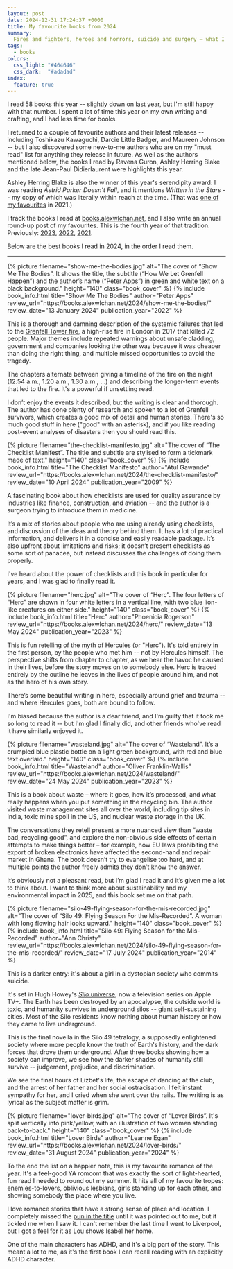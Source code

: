 ```yaml
---
layout: post
date: 2024-12-31 17:24:37 +0000
title: My favourite books from 2024
summary:
  Fires and fighters, heroes and horrors, suicide and surgery – what I enjoyed reading this year.
tags:
  - books
colors:
  css_light: "#464646"
  css_dark:  "#adadad"
index:
  feature: true
---
```

<style type="x-text/scss">
  @use "posts/_end_of_year_books";
</style>

I read 58 books this year -- slightly down on last year, but I'm still happy with that number.
I spent a lot of time this year on my own writing and crafting, and I had less time for books.

I returned to a couple of favourite authors and their latest releases -- including Toshikazu Kawaguchi, Darcie Little Badger, and Maureen Johnson -- but I also discovered some new-to-me authors who are on my "must read" list for anything they release in future.
As well as the authors mentioned below, the books I read by Ravena Guron, Ashley Herring Blake and the late Jean-Paul Didierlaurent were highlights this year.

Ashley Herring Blake is also the winner of this year's serendipity award: I was reading *Astrid Parker Doesn’t Fall*, and it mentions *Written in the Stars* -- my copy of which was literally within reach at the time.
(That was [one of my favourites](/2021/2021-in-reading/#alexandria_bellefleur) in 2021.)

I track the books I read at [books.alexwlchan.net], and I also write an annual round-up post of my favourites.
This is the fourth year of that tradition.
Previously: [2023](/2023/2023-in-reading/), [2022](/2022/2022-in-reading/), [2021](/2021/2021-in-reading/).

Below are the best books I read in 2024, in the order I read them.

[books.alexwlchan.net]: https://books.alexwlchan.net

---

<div
  class="book_review"
  style="
    --book-color-lt: #24bd4b;
    --book-color-dk: #24bd4b;
  ">
  {%
    picture
    filename="show-me-the-bodies.jpg"
    alt="The cover of “Show Me The Bodies”. It shows the title, the subtitle (“How We Let Grenfell Happen”) and the author’s name (“Peter Apps”) in green and white text on a black background."
    height="140"
    class="book_cover"
  %}
  {%
    include book_info.html
    title="Show Me The Bodies"
    author="Peter Apps"
    review_url="https://books.alexwlchan.net/2024/show-me-the-bodies/"
    review_date="13 January 2024"
    publication_year="2022"
  %}
</div>

This is a thorough and damning description of the systemic failures that led to the [Grenfell Tower fire](https://en.wikipedia.org/wiki/Grenfell_Tower_fire), a high-rise fire in London in 2017 that killed 72 people.
Major themes include repeated warnings about unsafe cladding, government and companies looking the other way because it was cheaper than doing the right thing, and multiple missed opportunities to avoid the tragedy.

The chapters alternate between giving a timeline of the fire on the night (12.54&nbsp;a.m., 1.20&nbsp;a.m., 1.30&nbsp;a.m., …) and describing the longer-term events that led to the fire.
It's a powerful if unsettling read.

I don’t enjoy the events it described, but the writing is clear and thorough.
The author has done plenty of research and spoken to a lot of Grenfell survivors, which creates a good mix of detail and human stories.
There's so much good stuff in here ("good" with an asterisk), and if you like reading post-event analyses of disasters then you should read this.

<div
  class="book_review"
  style="
    --book-color-lt: #d10e15;
    --book-color-dk: #ecddc7;
  ">
  {%
    picture
    filename="the-checklist-manifesto.jpg"
    alt="The cover of “The Checklist Manifest”. The title and subtitle are stylised to form a tickmark made of text."
    height="140"
    class="book_cover"
  %}
  {%
    include book_info.html
    title="The Checklist Manifesto"
    author="Atul Gawande"
    review_url="https://books.alexwlchan.net/2024/the-checklist-manifesto/"
    review_date="10 April 2024"
    publication_year="2009"
  %}
</div>

A fascinating book about how checklists are used for quality assurance by industries like finance, construction, and aviation -- and the author is a surgeon trying to introduce them in medicine.

It’s a mix of stories about people who are using already using checklists, and discussion of the ideas and theory behind them.
It has a lot of practical information, and delivers it in a concise and easily readable package.
It’s also upfront about limitations and risks; it doesn’t present checklists as some sort of panacea, but instead discusses the challenges of doing them properly.

I've heard about the power of checklists and this book in particular for years, and I was glad to finally read it.

<div
  class="book_review"
  style="
    --book-color-lt: #2f8abc;
    --book-color-dk: #d3e9e7;
  ">
  {%
    picture
    filename="herc.jpg"
    alt="The cover of “Herc”. The four letters of “Herc” are shown in four white letters in a vertical line, with two blue lion-like creatures on either side."
    height="140"
    class="book_cover"
  %}
  {%
    include book_info.html
    title="Herc"
    author="Phoenicia Rogerson"
    review_url="https://books.alexwlchan.net/2024/herc/"
    review_date="13 May 2024"
    publication_year="2023"
  %}
</div>

This is fun retelling of the myth of Hercules (or "Herc").
It's told entirely in the first person, by the people who met him -- not by Hercules himself.
The perspective shifts from chapter to chapter, as we hear the havoc he caused in their lives, before the story moves on to somebody else.
Herc is traced entirely by the outline he leaves in the lives of people around him, and not as the hero of his own story.

There’s some beautiful writing in here, especially around grief and trauma -- and where Hercules goes, both are bound to follow.

I'm biased because the author is a dear friend, and I'm guilty that it took me so long to read it -- but I'm glad I finally did, and other friends who've read it have similarly enjoyed it.

<div
  class="book_review"
  style="
    --book-color-lt: #214252;
    --book-color-dk: #e4f0d1;
  ">
  {%
    picture
    filename="wasteland.jpg"
    alt="The cover of “Wasteland”. It’s a crumpled blue plastic bottle on a light green background, with red and blue text overlaid."
    height="140"
    class="book_cover"
  %}
  {%
    include book_info.html
    title="Wasteland"
    author="Oliver Franklin-Wallis"
    review_url="https://books.alexwlchan.net/2024/wasteland/"
    review_date="24 May 2024"
    publication_year="2023"
  %}
</div>

This is a book about waste – where it goes, how it’s processed, and what really happens when you put something in the recycling bin. The author visited waste management sites all over the world, including tip sites in India, toxic mine spoil in the US, and nuclear waste storage in the UK.

The conversations they retell present a more nuanced view than “waste bad, recycling good”, and explore the non-obvious side effects of certain attempts to make things better – for example, how EU laws prohibiting the export of broken electronics have affected the second-hand and repair market in Ghana. The book doesn’t try to evangelise too hard, and at multiple points the author freely admits they don’t know the answer.

It’s obviously not a pleasant read, but I’m glad I read it and it’s given me a lot to think about.
I want to think more about sustainability and my environmental impact in 2025, and this book set me on that path.

<div
  class="book_review"
  style="
    --book-color-lt: #c92529;
    --book-color-dk: #dcd9d7;
  ">
  {%
    picture
    filename="silo-49-flying-season-for-the-mis-recorded.jpg"
    alt="The cover of “Silo 49: Flying Season For the Mis-Recorded”. A woman with long flowing hair looks upward."
    height="140"
    class="book_cover"
  %}
  {%
    include book_info.html
    title="Silo 49: Flying Season for the Mis-Recorded"
    author="Ann Christy"
    review_url="https://books.alexwlchan.net/2024/silo-49-flying-season-for-the-mis-recorded/"
    review_date="17 July 2024"
    publication_year="2014"
  %}
</div>

This is a darker entry: it's about a girl in a dystopian society who commits suicide.

It's set in Hugh Howey's [*Silo* universe](https://en.wikipedia.org/wiki/Silo_(series)), now a television series on Apple TV+.
The Earth has been destroyed by an apocalypse, the outside world is toxic, and humanity survives in underground silos -- giant self-sustaining cities.
Most of the Silo residents know nothing about human history or how they came to live underground.

This is the final novella in the Silo 49 tetralogy, a supposedly enlightened society where more people know the truth of Earth's history, and the dark forces that drove them underground.
After three books showing how a society can improve, we see how the darker shades of humanity still survive -- judgement, prejudice, and discrimination.

We see the final hours of Lizbet's life, the escape of dancing at the club, and the arrest of her father and her social ostracisation.
I felt instant sympathy for her, and I cried when she went over the rails.
The writing is as lyrical as the subject matter is grim.

<div
  class="book_review"
  style="
    --book-color-lt: #ea6da6;
    --book-color-dk: #f7d51a;
  ">
  {%
    picture
    filename="lover-birds.jpg"
    alt="The cover of “Lover Birds”. It's split vertically into pink/yellow, with an illustration of two women standing back-to-back."
    height="140"
    class="book_cover"
  %}
  {%
    include book_info.html
    title="Lover Birds"
    author="Leanne Egan"
    review_url="https://books.alexwlchan.net/2024/lover-birds/"
    review_date="31 August 2024"
    publication_year="2024"
  %}
</div>

To the end the list on a happier note, this is my favourite romance of the year.
It's a feel-good YA romcom that was exactly the sort of light-hearted, fun read I needed to round out my summer.
It hits all of my favourite tropes: enemies-to-lovers, oblivious lesbians, girls standing up for each other, and showing somebody the place where you live.

I love romance stories that have a strong sense of place and location.
I completely missed the [pun in the title](https://en.wikipedia.org/wiki/Liver_bird) until it was pointed out to me, but it tickled me when I saw it.
I can't remember the last time I went to Liverpool, but I got a feel for it as Lou shows Isabel her home.

One of the main characters has ADHD, and it's a big part of the story.
This meant a lot to me, as it's the first book I can recall reading with an explicitly ADHD character.
